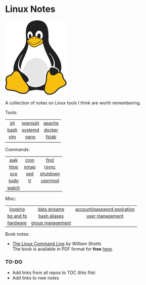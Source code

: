 # Linux Notes 

![Linux Penguin Logo](img/penguin.png)

A collection of notes on Linux tools I think are worth remembering. 

Tools:

| | | |
| :-------: | :-------: | :-------: |
| [git](tools/git/README.md) | [openssh](tools/openssh/README.md) | [apache](tools/apache.md) |
| [bash](tools/bash/README.md) | [systemd](tools/systemd/README.md) | [docker](tools/docker/README.md) |
| [vim](tools/vim/README.md) | [nano](tools/nano.md) | [fstab](tools/fstab.md) |
| | | |


Commands:

| | | |
| :-------: | :-------: | :-------: |
| [awk](commands/awk.md) | [cron](commands/cron.md) | [find](commands/find.md) |
| [htop](commands/htop.md) | [nmap](commands/nmap.md) | [rsync](commands/rsync.md) |
| [scp](commands/scp.md) | [sed](commands/sed.md) | [shutdown](commands/shutdown.md) |
| [sudo](commands/sudo.md) | [tr](commands/tr.md) | [usermod](commands/usermod.md) |
| [watch](commands/watch.md)  | | |

Misc:

| | | |
| :-------: | :-------: | :-------: |
| [logging](misc/logging.md) | [data streams](misc/data-streams.md) | [account/password expiration](misc/user_acc_and_pass_exp.md) |
| [bg and fg](misc/bg_fg.md) | [bash aliases](misc/bash_aliases.md) | [user management](misc/user_mgmt.md)|
| [hardware](misc/hw.md) | [group management](misc/group_mgmt.md) | |

Book notes:

- [The Linux Command Line](book-tlcl/00-intro.md) *by William Shotts*  
  The book is available in PDF format for **free**
  [here](https://www.linuxcommand.org/tlcl.php).

### TO-DO

- Add links from all repos to TOC (this file)
- Add links to new notes
